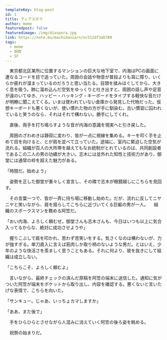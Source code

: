 ```yaml
---
templateKey: blog-post
id: 1
title: ディアスポラ
author: meme
featuredpost: false
featuredimage: /img/diaspora.jpg
link: https://note.mu/machidania/n/nc512df3a6789
tags:
  - meme
  - 祝祭
  - SF
---
```

　東京都北区某所に位置するマンションの巨大な地下室で、内海はPCの画面に連なるコードを目で追っていた。周囲の会話や物音が普段よりも耳に障り、いくらか疲れが溜まっているのだろうと思い当たる。目頭を揉みほぐしてから、大きく息を吸う。肺に溜め込んだ空気をゆっくりと吐き出すと、周囲の話し声や足音が遠のいてゆき、ハッピー・ハッキング・キーボードをタイプする軽快な音だけが明瞭に聞こえてくる。いまは使われていない倉庫から発見した代物だった。仮想キーボードも悪くないが、使い慣れた物の方が手に馴染む。古い慣習に囚われていると笑うのなら、それはそれで構わない。勝手にしてくれ。

　直後、両手を打ち鳴らすような音が内海の意識を現実へと引き戻した。

　周囲のざわめきは静寂に変わり、皆が一点に視線を集める。キーを叩く手を止めて目を向けると、とが肩を並べて立っていた。途端に、室内に緊迫した空気が流れる。組織が百人の大所帯を越えてもなお統制がとれているのは、共同創設者であるこの二人の男の功績が大きい。志木には並外れた知性と技術力があり、御堂には通常の枠を超えた魅力がある。

「時間だ。始めよう」

　姿勢を正した御堂が重々しく宣言し、その隣で志木が眼鏡越しにこちらを見回す。

　その言葉一つで、皆が一斉に持ち場に移動し始めた。だが、流れに反してニヤニヤと笑いながら、肩を揺らしてこちらに近づいてくる巨軀の男が一人。
　組織のスポークスマンを務める阿笠だ。

「おい内海、よろしく頼むぜ。御堂さんも志木さんも、今日はいつも以上に気合入ってるからな、絶対に成功させようや」

　握りこぶしで肩を叩かれ、思わず苦笑いをする。気さくなのは構わないが、力が強すぎる。単刀直入に言えば筋肉しか取り柄のないような男だ。とはいえ、少年のような快活さを羨ましく思うこともある。それに何より、彼を抜きにして組織は成立しない。

「こちらこそ、よろしく頼むよ」

　言いながら、最終チェックの済んだ原稿を阿笠の端末に送信した。通知に気がついた阿笠が端末をポケットから取り出し、内容を確認する。悪くないと言いたげな表情で、こちらを向いた。

「サンキュー。じゃあ、いっちょカマしますか」

「ああ、また後で」

　手をひらひらとさせながら人混みに消えていく阿笠の後ろ姿を眺める。

　祝祭の始まりだ。
